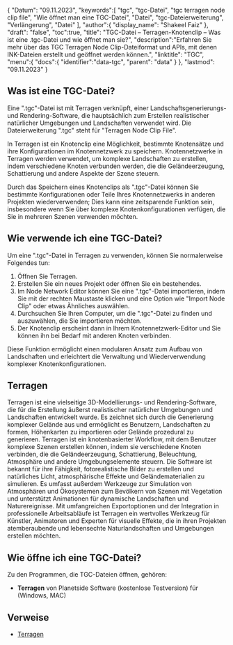 {
"Datum": "09.11.2023",
   "keywords":[
"tgc",
"tgc-Datei",
"tgc terragen node clip file",
"Wie öffnet man eine TGC-Datei",
"Datei",
"tgc-Dateierweiterung",
"Verlängerung",
"Datei"
],
   "author":{
"display_name": "Shakeel Faiz"
},
"draft": "false",
"toc":true,
"title": "TGC-Datei – Terragen-Knotenclip – Was ist eine .tgc-Datei und wie öffnet man sie?",
   "description":"Erfahren Sie mehr über das TGC Terragen Node Clip-Dateiformat und APIs, mit denen INK-Dateien erstellt und geöffnet werden können.",
"linktitle": "TGC",
   "menu":{
      "docs":{
         "identifier":"data-tgc",
"parent": "data"
}
},
"lastmod": "09.11.2023"
}

## Was ist eine TGC-Datei?

Eine ".tgc"-Datei ist mit Terragen verknüpft, einer Landschaftsgenerierungs- und Rendering-Software, die hauptsächlich zum Erstellen realistischer natürlicher Umgebungen und Landschaften verwendet wird. Die Dateierweiterung ".tgc" steht für "Terragen Node Clip File".

In Terragen ist ein Knotenclip eine Möglichkeit, bestimmte Knotensätze und ihre Konfigurationen im Knotennetzwerk zu speichern. Knotennetzwerke in Terragen werden verwendet, um komplexe Landschaften zu erstellen, indem verschiedene Knoten verbunden werden, die die Geländeerzeugung, Schattierung und andere Aspekte der Szene steuern.

Durch das Speichern eines Knotenclips als ".tgc"-Datei können Sie bestimmte Konfigurationen oder Teile Ihres Knotennetzwerks in anderen Projekten wiederverwenden; Dies kann eine zeitsparende Funktion sein, insbesondere wenn Sie über komplexe Knotenkonfigurationen verfügen, die Sie in mehreren Szenen verwenden möchten.

## Wie verwende ich eine TGC-Datei?

Um eine ".tgc"-Datei in Terragen zu verwenden, können Sie normalerweise Folgendes tun:

1. Öffnen Sie Terragen.
2. Erstellen Sie ein neues Projekt oder öffnen Sie ein bestehendes.
3. Im Node Network Editor können Sie eine ".tgc"-Datei importieren, indem Sie mit der rechten Maustaste klicken und eine Option wie "Import Node Clip" oder etwas Ähnliches auswählen.
4. Durchsuchen Sie Ihren Computer, um die ".tgc"-Datei zu finden und auszuwählen, die Sie importieren möchten.
5. Der Knotenclip erscheint dann in Ihrem Knotennetzwerk-Editor und Sie können ihn bei Bedarf mit anderen Knoten verbinden.

Diese Funktion ermöglicht einen modularen Ansatz zum Aufbau von Landschaften und erleichtert die Verwaltung und Wiederverwendung komplexer Knotenkonfigurationen.

## Terragen

Terragen ist eine vielseitige 3D-Modellierungs- und Rendering-Software, die für die Erstellung äußerst realistischer natürlicher Umgebungen und Landschaften entwickelt wurde. Es zeichnet sich durch die Generierung komplexer Gelände aus und ermöglicht es Benutzern, Landschaften zu formen, Höhenkarten zu importieren oder Gelände prozedural zu generieren. Terragen ist ein knotenbasierter Workflow, mit dem Benutzer komplexe Szenen erstellen können, indem sie verschiedene Knoten verbinden, die die Geländeerzeugung, Schattierung, Beleuchtung, Atmosphäre und andere Umgebungselemente steuern. Die Software ist bekannt für ihre Fähigkeit, fotorealistische Bilder zu erstellen und natürliches Licht, atmosphärische Effekte und Geländematerialien zu simulieren. Es umfasst außerdem Werkzeuge zur Simulation von Atmosphären und Ökosystemen zum Bevölkern von Szenen mit Vegetation und unterstützt Animationen für dynamische Landschaften und Naturereignisse. Mit umfangreichen Exportoptionen und der Integration in professionelle Arbeitsabläufe ist Terragen ein wertvolles Werkzeug für Künstler, Animatoren und Experten für visuelle Effekte, die in ihren Projekten atemberaubende und lebensechte Naturlandschaften und Umgebungen erstellen möchten.

## Wie öffne ich eine TGC-Datei?

Zu den Programmen, die TGC-Dateien öffnen, gehören:

- **Terragen** von Planetside Software (kostenlose Testversion) für (Windows, MAC)

## Verweise
* [Terragen](https://en.wikipedia.org/wiki/Terragen)
